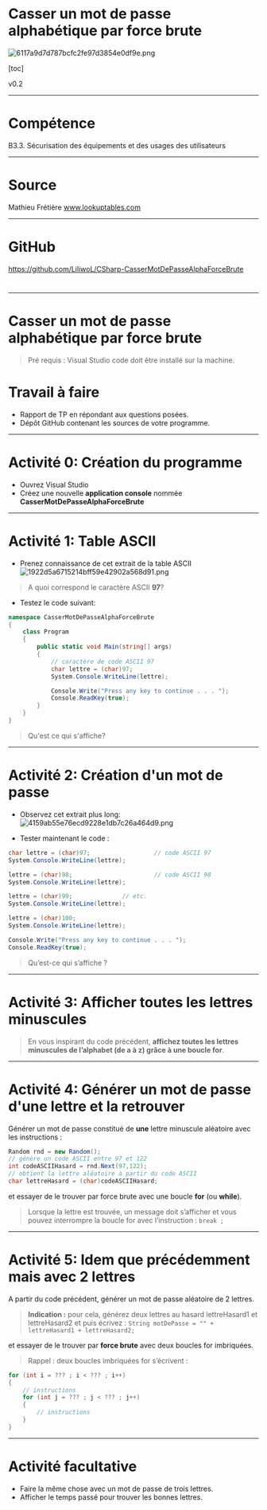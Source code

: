 ﻿# Casser un mot de passe alphabétique par force brute

![6117a9d7d787bcfc2fe97d3854e0df9e.png](:/02f9f47952464a98a3c21757121ce8ae)

[toc]


v0.2

---
# Compétence

B3.3. Sécurisation des équipements et des usages des utilisateurs

---
# Source

Mathieu Frétière
www.lookuptables.com

---
# GitHub

https://github.com/LiliwoL/CSharp-CasserMotDePasseAlphaForceBrute
# 
***

# Casser un mot de passe alphabétique par force brute

> Pré requis : Visual Studio code doit être installé sur la machine.

# 
# Travail à faire

- Rapport de TP en répondant aux questions posées.
- Dépôt GitHub contenant les sources de votre programme.

---
# Activité 0: Création du programme

- Ouvrez Visual Studio
- Créez une nouvelle **application console** nommée **CasserMotDePasseAlphaForceBrute**

---
# Activité 1: Table ASCII

- Prenez connaissance de cet extrait de la table ASCII
![1922d5a6715214bff59e42902a568d91.png](:/cd22ce35dfe34dd88b81fa478e8dbd25)

> A quoi correspond le caractère ASCII **97**?

- Testez le code suivant:
```csharp
namespace CasserMotDePasseAlphaForceBrute
{
    class Program
    {
        public static void Main(string[] args)
        {
            // caractère de code ASCII 97        
            char lettre = (char)97;
            System.Console.WriteLine(lettre);

            Console.Write("Press any key to continue . . . ");
            Console.ReadKey(true);
        }
    }
}
```

> Qu'est ce qui s'affiche?

---

# Activité 2: Création d'un mot de passe

- Observez cet extrait plus long:
![4159ab55e76ecd9228e1db7c26a464d9.png](:/842fa590609f406798c7efb311b8937b)

- Tester maintenant le code :
```csharp
char lettre = (char)97;                  // code ASCII 97
System.Console.WriteLine(lettre); 

lettre = (char)98;                       // code ASCII 98
System.Console.WriteLine(lettre);

lettre = (char)99;				// etc.
System.Console.WriteLine(lettre); 

lettre = (char)100;
System.Console.WriteLine(lettre);

Console.Write("Press any key to continue . . . ");
Console.ReadKey(true);
```

> Qu’est-ce qui s’affiche ?

---
# Activité 3: Afficher toutes les lettres minuscules

> En vous inspirant du code précédent, **affichez toutes les lettres minuscules de l’alphabet (de a à z) grâce à une boucle for**.

---
# Activité 4: Générer un mot de passe d'une lettre et la retrouver

Générer un mot de passe constitué de **une** lettre minuscule aléatoire avec les instructions :
```csharp
Random rnd = new Random();
// génère un code ASCII entre 97 et 122
int codeASCIIHasard = rnd.Next(97,122);
// obtient la lettre aléatoire à partir du code ASCII
char lettreHasard = (char)codeASCIIHasard;
```
et essayer de le trouver par force brute avec une boucle **for** (ou **while**). 


> Lorsque la lettre est trouvée, un message doit s’afficher et vous pouvez interrompre la boucle for avec l’instruction :   ` break ; `

---

# Activité 5: Idem que précédemment mais avec 2 lettres

A partir du code précédent, générer un mot de passe aléatoire de 2 lettres.

> **Indication :**
> pour cela, générez deux lettres au hasard lettreHasard1 et lettreHasard2 et puis écrivez :
`String motDePasse = "" + lettreHasard1 + lettreHasard2;`

et essayer de le trouver par **force brute** avec deux boucles for imbriquées. 
	
> Rappel : deux boucles imbriquées for s’écrivent :
```csharp
for (int i = ??? ; i < ??? ; i++)
{
	// instructions
	for (int j = ??? ; j < ??? ; j++)
	{
		// instructions 
	}
}
```

---
# Activité facultative

- Faire la même chose avec un mot de passe de trois lettres.
- Afficher le temps passé pour trouver les bonnes lettres.
